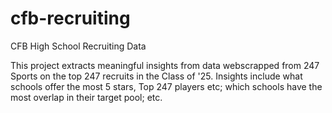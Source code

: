 # cfb-recruiting
CFB High School Recruiting Data

This project extracts meaningful insights from data webscrapped from 247 Sports on the top 247 recruits in the Class of '25. Insights include what schools offer the most 5 stars, Top 247 players etc; which schools have the most overlap in their target pool; etc.
